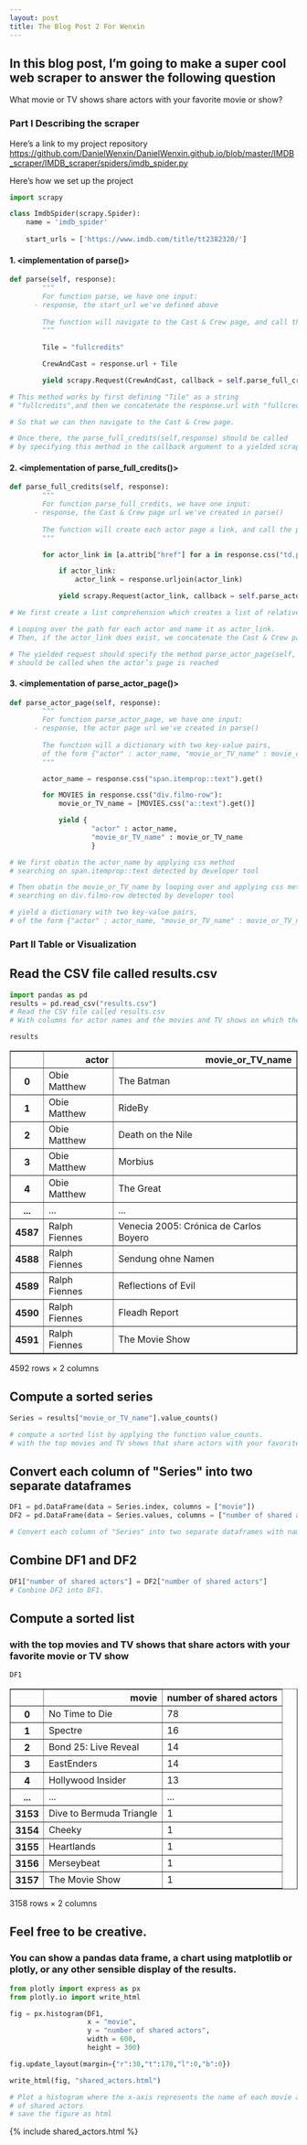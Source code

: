 ```yaml
---
layout: post
title: The Blog Post 2 For Wenxin
---
```


## In this blog post, I’m going to make a super cool web scraper to answer the following question

What movie or TV shows share actors with your favorite movie or show?

### Part I Describing the scraper

Here’s a link to my project repository
https://github.com/DanielWenxin/DanielWenxin.github.io/blob/master/IMDB_scraper/IMDB_scraper/spiders/imdb_spider.py

Here’s how we set up the project


```python
import scrapy

class ImdbSpider(scrapy.Spider):
    name = 'imdb_spider'
    
    start_urls = ['https://www.imdb.com/title/tt2382320/']
```

#### 1. <implementation of parse()>


```python
def parse(self, response):
        """
        For function parse, we have one input:
      - response, the start_url we've defined above
    
        The function will navigate to the Cast & Crew page, and call the parse_full_credits(self,response)
        """
        
        Tile = "fullcredits"

        CrewAndCast = response.url + Tile

        yield scrapy.Request(CrewAndCast, callback = self.parse_full_credits)
```


```python
# This method works by first defining "Tile" as a string 
# "fullcredits",and then we concatenate the response.url with "fullcredits".

# So that we can then navigate to the Cast & Crew page.

# Once there, the parse_full_credits(self,response) should be called
# by specifying this method in the callback argument to a yielded scrapy.
```

#### 2. <implementation of parse_full_credits()>


```python
def parse_full_credits(self, response):
        """
        For function parse_full_credits, we have one input:
      - response, the Cast & Crew page url we've created in parse()
    
        The function will create each actor page a link, and call the parse_actor_page(self, response)
        """

        for actor_link in [a.attrib["href"] for a in response.css("td.primary_photo a")]:

            if actor_link:
                actor_link = response.urljoin(actor_link)

            yield scrapy.Request(actor_link, callback = self.parse_actor_page)
```


```python
# We first create a list comprehension which creates a list of relative paths, one for each actor

# Looping over the path for each actor and name it as actor_link. 
# Then, if the actor_link does exist, we concatenate the Cast & Crew page url with actor_link

# The yielded request should specify the method parse_actor_page(self, response) 
# should be called when the actor’s page is reached
```

#### 3. <implementation of parse_actor_page()>


```python
def parse_actor_page(self, response):
        """
        For function parse_actor_page, we have one input:
      - response, the actor page url we've created in parse()
    
        The function will a dictionary with two key-value pairs, 
        of the form {"actor" : actor_name, "movie_or_TV_name" : movie_or_TV_name}
        """

        actor_name = response.css("span.itemprop::text").get()

        for MOVIES in response.css("div.filmo-row"):
            movie_or_TV_name = [MOVIES.css("a::text").get()]

            yield {
                    "actor" : actor_name,
                    "movie_or_TV_name" : movie_or_TV_name
                    }
```


```python
# We first obatin the actor_name by applying css method 
# searching on span.itemprop::text detected by developer tool

# Then obatin the movie_or_TV_name by looping over and applying css method 
# searching on div.filmo-row detected by developer tool

# yield a dictionary with two key-value pairs, 
# of the form {"actor" : actor_name, "movie_or_TV_name" : movie_or_TV_name}
```

### Part II Table or Visualization

## Read the CSV file called results.csv


```python
import pandas as pd
results = pd.read_csv("results.csv")
# Read the CSV file called results.csv
# With columns for actor names and the movies and TV shows on which they worked.
```


```python
results
```




<div>
<style scoped>
    .dataframe tbody tr th:only-of-type {
        vertical-align: middle;
    }

    .dataframe tbody tr th {
        vertical-align: top;
    }

    .dataframe thead th {
        text-align: right;
    }
</style>
<table border="1" class="dataframe">
  <thead>
    <tr style="text-align: right;">
      <th></th>
      <th>actor</th>
      <th>movie_or_TV_name</th>
    </tr>
  </thead>
  <tbody>
    <tr>
      <th>0</th>
      <td>Obie Matthew</td>
      <td>The Batman</td>
    </tr>
    <tr>
      <th>1</th>
      <td>Obie Matthew</td>
      <td>RideBy</td>
    </tr>
    <tr>
      <th>2</th>
      <td>Obie Matthew</td>
      <td>Death on the Nile</td>
    </tr>
    <tr>
      <th>3</th>
      <td>Obie Matthew</td>
      <td>Morbius</td>
    </tr>
    <tr>
      <th>4</th>
      <td>Obie Matthew</td>
      <td>The Great</td>
    </tr>
    <tr>
      <th>...</th>
      <td>...</td>
      <td>...</td>
    </tr>
    <tr>
      <th>4587</th>
      <td>Ralph Fiennes</td>
      <td>Venecia 2005: Crónica de Carlos Boyero</td>
    </tr>
    <tr>
      <th>4588</th>
      <td>Ralph Fiennes</td>
      <td>Sendung ohne Namen</td>
    </tr>
    <tr>
      <th>4589</th>
      <td>Ralph Fiennes</td>
      <td>Reflections of Evil</td>
    </tr>
    <tr>
      <th>4590</th>
      <td>Ralph Fiennes</td>
      <td>Fleadh Report</td>
    </tr>
    <tr>
      <th>4591</th>
      <td>Ralph Fiennes</td>
      <td>The Movie Show</td>
    </tr>
  </tbody>
</table>
<p>4592 rows × 2 columns</p>
</div>



## Compute a sorted series


```python
Series = results["movie_or_TV_name"].value_counts()

# compute a sorted list by applying the function value_counts.
# with the top movies and TV shows that share actors with your favorite movie or TV show.
```

## Convert each column of "Series" into two separate dataframes


```python
DF1 = pd.DataFrame(data = Series.index, columns = ["movie"])
DF2 = pd.DataFrame(data = Series.values, columns = ["number of shared actors"])

# Convert each column of "Series" into two separate dataframes with names "movie" and "number of shared actors".
```

## Combine DF1 and DF2


```python
DF1["number of shared actors"] = DF2["number of shared actors"]
# Conbine DF2 into DF1.
```

## Compute a sorted list 
### with the top movies and TV shows that share actors with your favorite movie or TV show


```python
DF1
```




<div>
<style scoped>
    .dataframe tbody tr th:only-of-type {
        vertical-align: middle;
    }

    .dataframe tbody tr th {
        vertical-align: top;
    }

    .dataframe thead th {
        text-align: right;
    }
</style>
<table border="1" class="dataframe">
  <thead>
    <tr style="text-align: right;">
      <th></th>
      <th>movie</th>
      <th>number of shared actors</th>
    </tr>
  </thead>
  <tbody>
    <tr>
      <th>0</th>
      <td>No Time to Die</td>
      <td>78</td>
    </tr>
    <tr>
      <th>1</th>
      <td>Spectre</td>
      <td>16</td>
    </tr>
    <tr>
      <th>2</th>
      <td>Bond 25: Live Reveal</td>
      <td>14</td>
    </tr>
    <tr>
      <th>3</th>
      <td>EastEnders</td>
      <td>14</td>
    </tr>
    <tr>
      <th>4</th>
      <td>Hollywood Insider</td>
      <td>13</td>
    </tr>
    <tr>
      <th>...</th>
      <td>...</td>
      <td>...</td>
    </tr>
    <tr>
      <th>3153</th>
      <td>Dive to Bermuda Triangle</td>
      <td>1</td>
    </tr>
    <tr>
      <th>3154</th>
      <td>Cheeky</td>
      <td>1</td>
    </tr>
    <tr>
      <th>3155</th>
      <td>Heartlands</td>
      <td>1</td>
    </tr>
    <tr>
      <th>3156</th>
      <td>Merseybeat</td>
      <td>1</td>
    </tr>
    <tr>
      <th>3157</th>
      <td>The Movie Show</td>
      <td>1</td>
    </tr>
  </tbody>
</table>
<p>3158 rows × 2 columns</p>
</div>



## Feel free to be creative. 
### You can show a pandas data frame, a chart using matplotlib or plotly, or any other sensible display of the results.


```python
from plotly import express as px
from plotly.io import write_html
```


```python
fig = px.histogram(DF1, 
                   x = "movie",
                   y = "number of shared actors",
                   width = 600,
                   height = 300)

fig.update_layout(margin={"r":30,"t":170,"l":0,"b":0})

write_html(fig, "shared_actors.html")

# Plot a histogram where the x-axis represents the name of each movie and the y-axis represents the number 
# of shared actors 
# save the figure as html
```
{% include shared_actors.html %}